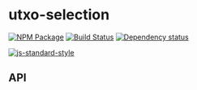 # utxo-selection

[![NPM Package](https://img.shields.io/npm/v/utxo-selection.svg?style=flat-square)](https://www.npmjs.org/package/utxo-selection)
[![Build Status](https://img.shields.io/travis/exodusmovement/utxo-selection.svg?branch=master&style=flat-square)](https://travis-ci.org/exodusmovement/utxo-selection)
[![Dependency status](https://img.shields.io/david/exodusmovement/utxo-selection.svg?style=flat-square)](https://david-dm.org/exodusmovement/utxo-selection#info=dependencies)

[![js-standard-style](https://cdn.rawgit.com/feross/standard/master/badge.svg)](https://github.com/feross/standard)

## API
